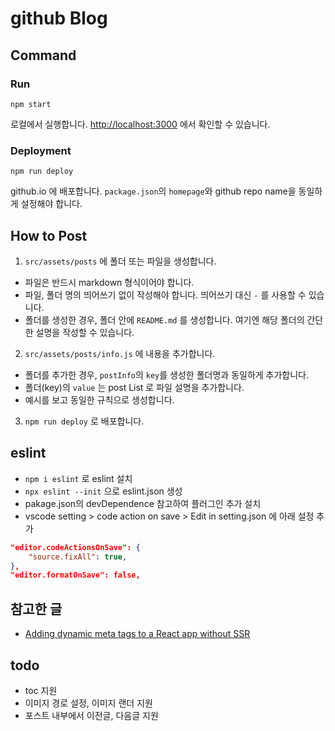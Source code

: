 # github Blog
## Command

### Run

```
npm start
```

로컬에서 실행합니다. [http://localhost:3000](http://localhost:3000) 에서 확인할 수 있습니다.

### Deployment

```
npm run deploy
```
github.io 에 배포합니다. `package.json`의 `homepage`와 github repo name을 동일하게 설정해야 합니다.

## How to Post

1. `src/assets/posts` 에 폴더 또는 파일을 생성합니다.
  - 파일은 반드시 markdown 형식이어야 합니다.
  - 파일, 폴더 명의 띄어쓰기 없이 작성해야 합니다. 띄어쓰기 대신 `-` 를 사용할 수 있습니다.
  - 폴더를 생성한 경우, 폴더 안에 `README.md` 를 생성합니다. 여기엔 해당 폴더의 간단한 설명을 작성할 수 있습니다.
2. `src/assets/posts/info.js` 에 내용을 추가합니다.
  - 폴더를 추가한 경우, `postInfo`의 `key`를 생성한 폴더명과 동일하게 추가합니다.
  - 폴더(key)의 `value` 는 post List 로 파일 설명을 추가합니다.
  - 예시를 보고 동일한 규칙으로 생성합니다.
3. `npm run deploy` 로 배포합니다.

## eslint
- `npm i eslint` 로 eslint 설치
- `npx eslint --init` 으로 eslint.json 생성
- pakage.json의 devDependence 참고하여 플러그인 추가 설치
- vscode setting > code action on save > Edit in setting.json 에 아래 설정 추가
```json
"editor.codeActionsOnSave": {
    "source.fixAll": true,
},
"editor.formatOnSave": false,
```

## 참고한 글
- [Adding dynamic meta tags to a React app without SSR
](https://blog.logrocket.com/adding-dynamic-meta-tags-react-app-without-ssr/)


## todo
- toc 지원
- 이미지 경로 설정, 이미지 랜더 지원
- 포스트 내부에서 이전글, 다음글 지원